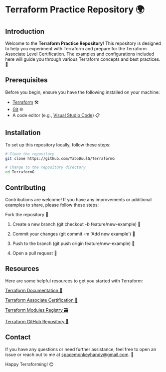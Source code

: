 # Terraform Practice Repository 🌍

## Introduction
Welcome to the **Terraform Practice Repository**! This repository is designed to help you experiment with Terraform and prepare for the Terraform Associate Level Certification. The examples and configurations included here will guide you through various Terraform concepts and best practices. 🚀

## Prerequisites
Before you begin, ensure you have the following installed on your machine:
- [Terraform](https://www.terraform.io/downloads.html) 🛠️
- [Git](https://git-scm.com/downloads) 🌐
- A code editor (e.g., [Visual Studio Code](https://code.visualstudio.com/)) 📋

## Installation
To set up this repository locally, follow these steps:

```sh
# Clone the repository
git clone https://github.com/YaboDuulG/TerraformG

# Change to the repository directory
cd TerraformG
```
## Contributing
Contributions are welcome! If you have any improvements or additional examples to share, please follow these steps:

Fork the repository 🍴

1. Create a new branch (git checkout -b feature/new-example) 🌿

2. Commit your changes (git commit -m 'Add new example') 💾

3. Push to the branch (git push origin feature/new-example) 🚀

4. Open a pull request 🔄

## Resources
Here are some helpful resources to get you started with Terraform:

[Terraform Documentation 📖](https://www.terraform.io/docs/index.html)

[Terraform Associate Certification 🏅](https://www.hashicorp.com/certification/terraform-associate)

[Terraform Modules Registry 🗃️](https://registry.terraform.io/)

[Terraform GitHub Repository 🔗](https://github.com/hashicorp/terraform)


## Contact
If you have any questions or need further assistance, feel free to open an issue or reach out to me at spacemonkeyhandy@gmail.com. 📧

Happy Terraforming! 😊

